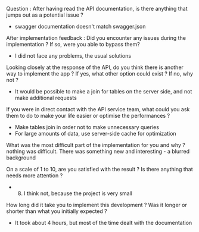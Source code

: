 Question :
After having read the API documentation, is there anything that jumps out as a potential issue ?

- swagger documentation doesn't match swagger.json

After implementation feedback :
Did you encounter any issues during the implementation ? If so, were you able to bypass them?
- I did not face any problems, the usual solutions

Looking closely at the response of the API, do you think there is another way to implement the app ? If yes, what other option could exist ? If no, why not ?
- It would be possible to make a join for tables on the server side, and not make additional requests

If you were in direct contact with the API service team, what could you ask them to do to make your life easier or optimise the performances ?
- Make tables join in order not to make unnecessary queries
- For large amounts of data, use server-side cache for optimization

What was the most difficult part of the implementation for you and why ?
nothing was difficult. There was something new and interesting - a blurred background

On a scale of 1 to 10, are you satisfied with the result ? Is there anything that needs more attention ?
- 8. I think not, because the project is very small

How long did it take you to implement this development ? Was it longer or shorter than what you initially expected ?
- It took about 4 hours, but most of the time dealt with the documentation